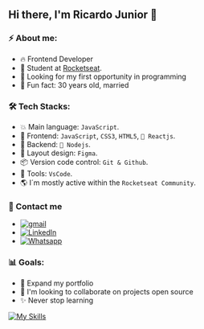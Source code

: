 ## Hi there, I'm Ricardo Junior 👋

### ⚡ About me:

- 🔥 Frontend Developer
- 🚀 Student at [Rocketseat](https://www.rockeseat.com.br/).
- 🔭 Looking for my first opportunity in programming
- 🌱 Fun fact: 30 years old, married

### 🛠  Tech Stacks:

- 💥 Main language: `JavaScript`.
- 🎉 Frontend: `JavaScript`, `CSS3`, `HTML5`, `🚧 Reactjs`.
- 📡 Backend:  `🚧 Nodejs`.
- 🎨 Layout design: `Figma`.
- 📦️ Version code control: `Git & Github`.
- 🔨 Tools: `VsCode`.
- 🌎 I´m mostly active within the `Rocketseat Community`.

### 💬 Contact me

- [![gmail](https://img.shields.io/badge/Yahoo-FFFFFF?style=for-the-badge&logo=gmail&logoColor=red)](mailto:ricardodev10@yahoo.com)
- [![LinkedIn](https://img.shields.io/badge/LinkedIn-0077B5?style=for-the-badge&logo=linkedin&logoColor=white)](https://www.linkedin.com/in/ricardodev10/)
- [![Whatsapp](https://img.shields.io/badge/WhatsApp-25D366?style=for-the-badge&logo=whatsapp&logoColor=white)](https://api.whatsapp.com/send/?phone=%2B5531986161040&text&app_absent=0)

### 📊 Goals:

- 📂 Expand my portfolio
- 🤝 I'm looking to collaborate on projects open source
- ✨ Never stop learning

[![My Skills](https://skillicons.dev/icons?i=html,css,js,react,nodejs,figma,git,github,vscode)](https://skillicons.dev)
